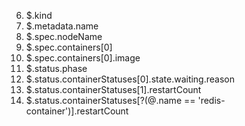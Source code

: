 6. $.kind
7. $.metadata.name
8. $.spec.nodeName
9. $.spec.containers[0]
10. $.spec.containers[0].image
11. $.status.phase
12. $.status.containerStatuses[0].state.waiting.reason
13. $.status.containerStatuses[1].restartCount
14. $.status.containerStatuses[?(@.name == 'redis-container')].restartCount